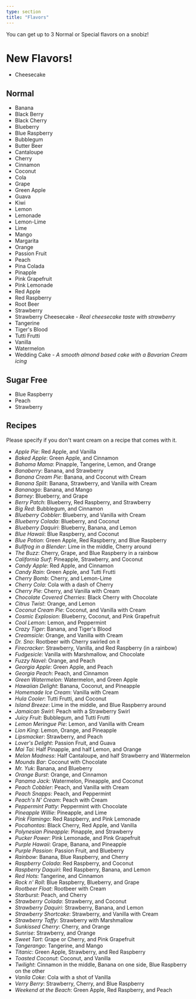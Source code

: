 ```yaml
---
type: section
title: "Flavors"
---
```


You can get up to 3 Normal or Special flavors on a snobiz!

# New Flavors!

- Cheesecake

## Normal

- Banana
- Black Berry
- Black Cherry
- Blueberry
- Blue Raspberry
- Bubblegum
- Butter Beer
- Cantaloupe
- Cherry
- Cinnamon
- Coconut
- Cola
- Grape
- Green Apple
- Guava
- Kiwi
- Lemon
- Lemonade
- Lemon-Lime
- Lime
- Mango
- Margarita
- Orange
- Passion Fruit
- Peach
- Pina Colada
- Pinapple
- Pink Grapefruit
- Pink Lemonade
- Red Apple
- Red Raspberry
- Root Beer
- Strawberry
- Strawberry Cheesecake - _Real cheesecake taste with strawberry_
- Tangerine
- Tiger's Blood
- Tutti Frutti
- Vanilla
- Watermelon
- Wedding Cake - _A smooth almond based cake with a Bavarian Cream icing_

## Sugar Free

- Blue Raspberry
- Peach
- Strawberry

## Recipes

Please specify if you don't want cream on a recipe that comes with it.

- _Apple Pie_: Red Apple, and Vanilla
- _Baked Apple_: Green Apple, and Cinnamon
- _Bahama Mama_: Pinapple, Tangerine, Lemon, and Orange
- _Banaberry_: Banana, and Strawberry
- _Banana Cream Pie_: Banana, and Coconut with Cream
- _Banana Split_: Banana, Strawberry, and Vanilla with Cream
- _Bananago_: Banana, and Mango
- _Barney_: Blueberry, and Grape
- _Berry Patch_: Blueberry, Red Raspberry, and Strawberry
- _Big Red_: Bubblegum, and Cinnamon
- _Blueberry Cobbler_: Blueberry, and Vanilla with Cream
- _Blueberry Colada_: Blueberry, and Coconut
- _Blueberry Daquiri_: Blueberry, Banana, and Lemon
- _Blue Hawaii_: Blue Raspberry, and Coconut
- _Blue Potion_: Green Apple, Red Raspberry, and Blue Raspberry
- _Bullfrog in a Blender_: Lime in the middle, Cherry around
- _The Buzz_: Cherry, Grape, and Blue Raspberry in a rainbow
- _California Surf_: Pineapple, Strawberry, and Coconut
- _Candy Apple_: Red Apple, and Cinnamon
- _Candy Rain_: Green Apple, and Tutti Frutti
- _Cherry Bomb_: Cherry, and Lemon-Lime
- _Cherry Cola_: Cola with a dash of Cherry
- _Cherry Pie_: Cherry, and Vanilla with Cream
- _Chocolate Covered Cherries_: Black Cherry with Chocolate
- _Citrus Twist_: Orange, and Lemon
- _Coconut Cream Pie_: Coconut, and Vanilla with Cream
- _Cosmic Explosion_: Blueberry, Coconut, and Pink Grapefruit
- _Cool Lemon_: Lemon, and Peppermint
- _Crazy Tiger_: Banana, and Tiger's Blood
- _Creamsicle_: Orange, and Vanilla with Cream
- _Dr. Sno_: Rootbeer with Cherry swirled on it
- _Firecracker_: Strawberry, Vanilla, and Red Raspberry (in a rainbow)
- _Fudgesicle_: Vanilla with Marshmallow, and Chocolate
- _Fuzzy Navel_: Orange, and Peach
- _Georgia Apple_: Green Apple, and Peach
- _Georgia Peach_: Peach, and Cinnamon
- _Green Watermelon_: Watermelon, and Green Apple
- _Hawaiian Delight_: Banana, Coconut, and Pineapple
- _Homemade Ice Cream_: Vanilla with Cream
- _Hula Cooler_: Tutti Frutti, and Coconut
- _Island Breeze_: Lime in the middle, and Blue Raspberry around
- _Jamaican Swirl_: Peach with a Strawberry Swirl
- _Juicy Fruit_: Bubblegum, and Tutti Frutti
- _Lemon Meringue Pie_: Lemon, and Vanilla with Cream
- _Lion King_: Lemon, Orange, and Pineapple
- _Lipsmacker_: Strawberry, and Peach
- _Lover's Delight_: Passion Fruit, and Guava
- _Mai Tai_: Half Pinapple, and half Lemon, and Orange
- _Melon Madness_: Half Cantaloupe, and half Strawberry and Watermelon
- _Mounds Bar_: Coconut with Chocolate
- _Mr. Yuk_: Banana, and Blueberry
- _Orange Burst_: Orange, and Cinnamon
- _Panama Jack_: Watermelon, Pineapple, and Coconut
- _Peach Cobbler_: Peach, and Vanilla with Cream
- _Peach Snapps_: Peach, and Peppermint
- _Peach's N' Cream_: Peach with Cream
- _Peppermint Patty_: Peppermint with Chocolate
- _Pineapple Willie_: Pineapple, and Lime
- _Pink Flamingo_: Red Raspberry, and Pink Lemonade
- _Pocahontas_: Black Cherry, Red Apple, and Vanilla
- _Polynesian Pineapple_: Pinapple, and Strawberry
- _Pucker Power_: Pink Lemonade, and Pink Grapefruit
- _Purple Hawaii_: Grape, Banana, and Pineapple
- _Purple Passion_: Passion Fruit, and Blueberry
- _Rainbow_: Banana, Blue Raspberry, and Cherry
- _Raspberry Colada_: Red Raspberry, and Coconut
- _Raspberry Daquiri_: Red Raspberry, Banana, and Lemon
- _Red Hots_: Tangerine, and Cinnamon
- _Rock n' Roll_: Blue Raspberry, Blueberry, and Grape
- _Rootbeer Float_: Rootbeer with Cream
- _Starburst_: Peach, and Cherry
- _Strawberry Colada_: Strawberry, and Coconut
- _Strawberry Daquiri_: Strawberry, Banana, and Lemon
- _Strawberry Shortcake_: Strawberry, and Vanilla with Cream
- _Strawberry Taffy_: Strawberry with Marshmallow
- _Sunkissed Cherry_: Cherry, and Orange
- _Sunrise_: Strawberry, and Orange
- _Sweet Tart_: Grape or Cherry, and Pink Grapefruit
- _Tangerango_: Tangerine, and Mango
- _Titanic_: Green Apple, Strawberry, and Red Raspberry
- _Toasted Coconut_: Coconut, and Vanilla
- _Twilight_: Cinnamon in the middle, Banana on one side, Blue Raspberry on the other
- _Vanila Coke_: Cola with a shot of Vanilla
- _Verry Berry_: Strawberry, Cherry, and Blue Raspberry
- _Weekend at the Beach_: Green Apple, Red Raspberry, and Peach
